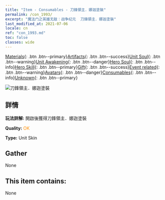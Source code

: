 ```yaml
---
title: "Item - Consumables - 刀鋒領主．娜迦塗裝"
permalink: /con_1993/
excerpt: "魔法门之英雄无敌：战争纪元  刀鋒領主．娜迦塗裝"
last_modified_at: 2021-07-06
locale: cn
ref: "con_1993.md"
toc: false
classes: wide
---
```

 [Materials](/ItemsCN/){: .btn .btn--primary}[Artifacts](/ItemsCN/Artifacts/){: .btn .btn--success}[Unit Soul](/ItemsCN/UnitSoul/){: .btn .btn--warning}[Unit Awakening](/ItemsCN/UnitAwakening/){: .btn .btn--danger}[Hero Soul](/ItemsCN/HeroSoul/){: .btn .btn--info}[Hero Skill](/ItemsCN/HeroSkill/){: .btn .btn--primary}[Gift](/ItemsCN/Gift/){: .btn .btn--success}[Event related](/ItemsCN/Events/){: .btn .btn--warning}[Avatars](/ItemsCN/Avatars/){: .btn .btn--danger}[Consumables](/ItemsCN/Consumables/){: .btn .btn--info}[Unknown](/ItemsCN/Unknown/){: .btn .btn--primary}

 ![刀鋒領主．娜迦塗裝](/images/u/ti_najia.jpg)

## 詳情
 **玩法詳解:** 開啟後獲得刀鋒領主．娜迦塗裝

 **Quality:** <span style="color: #FF8C00">OK</span>

 **Type:** Unit Skin

## Gather

  None

## This item contains:

  None

